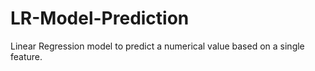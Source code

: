# LR-Model-Prediction
Linear Regression model to predict a numerical value based on a single feature.

